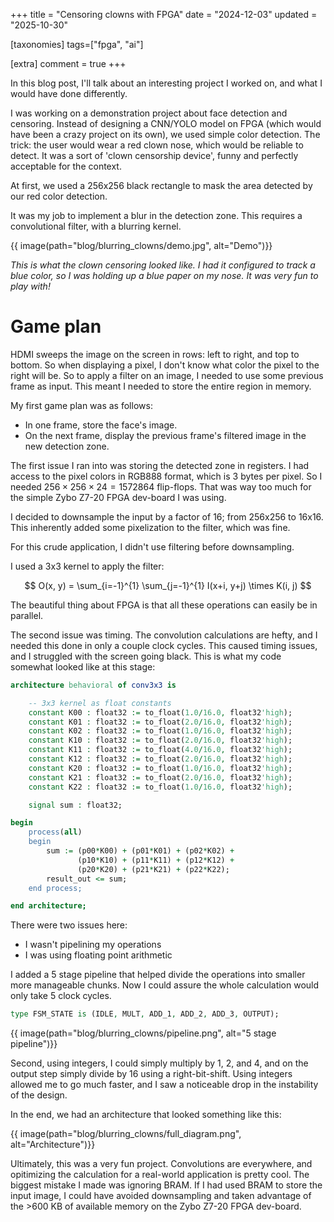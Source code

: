 +++
title = "Censoring clowns with FPGA"
date = "2024-12-03"
updated = "2025-10-30"

[taxonomies]
tags=["fpga", "ai"]

[extra]
comment = true
+++

In this blog post, I'll talk about an interesting project I worked on, and what I would 
have done differently.

I was working on a demonstration project about face detection and censoring. 
Instead of designing a CNN/YOLO model on FPGA (which would have been a crazy project on its own), 
we used simple color detection. 
The trick: the user would wear a red clown nose, which would be reliable to detect. 
It was a sort of 'clown censorship device', funny and perfectly acceptable for the context.

At first, we used a 256x256 black rectangle to mask the area detected by our red color detection.

It was my job to implement a blur in the detection zone. This requires a convolutional filter, 
with a blurring kernel. 

{{ image(path="blog/blurring_clowns/demo.jpg", alt="Demo")}}

_This is what the clown censoring looked like. I had it configured to track a blue color,_
_so I was holding up a blue paper on my nose. It was very fun to play with!_

# Game plan

HDMI sweeps the image on the screen in rows: left to right, and top to bottom. So when displaying a 
pixel, I don't know what color the pixel to the right will be. So to apply a filter on an image, I
needed to use some previous frame as input. This meant I needed to store the entire region in 
memory.

My first game plan was as follows:
- In one frame, store the face's image.
- On the next frame, display the previous frame's filtered image in the new detection zone.

The first issue I ran into was storing the detected zone in registers. I had access to the pixel 
colors in RGB888 format, which is 3 bytes per pixel. So I needed 
$256 \times 256 \times 24 = 1572864$ flip-flops. That was way too much for the simple 
Zybo Z7-20 FPGA dev-board I was using.

I decided to downsample the input by a factor of 16; from 256x256 to 16x16. 
This inherently added some pixelization to the filter, which was fine. 

For this crude application, I didn't use filtering before downsampling. 

I used a 3x3 kernel to apply the filter:

$$
O(x, y) = \sum_{i=-1}^{1} \sum_{j=-1}^{1} I(x+i, y+j) \times K(i, j)
$$

The beautiful thing about FPGA is that all these operations can easily be in parallel.

The second issue was timing. The convolution calculations are hefty, and 
I needed this done in only a couple clock cycles. This caused timing issues, and 
I struggled with the screen going black. This is what my code somewhat looked like at this stage:

```vhdl
architecture behavioral of conv3x3 is

    -- 3x3 kernel as float constants
    constant K00 : float32 := to_float(1.0/16.0, float32'high);
    constant K01 : float32 := to_float(2.0/16.0, float32'high);
    constant K02 : float32 := to_float(1.0/16.0, float32'high);
    constant K10 : float32 := to_float(2.0/16.0, float32'high);
    constant K11 : float32 := to_float(4.0/16.0, float32'high);
    constant K12 : float32 := to_float(2.0/16.0, float32'high);
    constant K20 : float32 := to_float(1.0/16.0, float32'high);
    constant K21 : float32 := to_float(2.0/16.0, float32'high);
    constant K22 : float32 := to_float(1.0/16.0, float32'high);

    signal sum : float32;

begin
    process(all)
    begin
        sum := (p00*K00) + (p01*K01) + (p02*K02) +
               (p10*K10) + (p11*K11) + (p12*K12) +
               (p20*K20) + (p21*K21) + (p22*K22);
        result_out <= sum;
    end process;

end architecture;
```

There were two issues here:
- I wasn't pipelining my operations
- I was using floating point arithmetic

I added a 5 stage pipeline that helped divide the operations into smaller more manageable chunks. 
Now I could assure the whole calculation would only take 5 clock cycles.

```vhdl
type FSM_STATE is (IDLE, MULT, ADD_1, ADD_2, ADD_3, OUTPUT);
```

{{ image(path="blog/blurring_clowns/pipeline.png", alt="5 stage pipeline")}}

Second, using integers, I could simply multiply by 1, 2, and 4, and on the output step simply 
divide by 16 using a right-bit-shift. Using integers allowed me to go much faster, and I saw a noticeable 
drop in the instability of the design.

In the end, we had an architecture that looked something like this:

{{ image(path="blog/blurring_clowns/full_diagram.png", alt="Architecture")}}

Ultimately, this was a very fun project. Convolutions are everywhere, and opitimizing the calculation for a real-world application is pretty cool. The biggest mistake I made was ignoring BRAM. If I had used BRAM to 
store the input image, I could have avoided downsampling and taken advantage of the 
\>600 KB of available memory on the Zybo Z7-20 FPGA dev-board.
